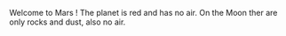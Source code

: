 Welcome to Mars ! The planet is red and has no air.
On the Moon ther are only rocks and dust, also no air.
